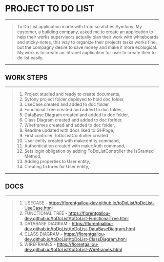 # PROJECT TO DO LIST
-----
> To Do List application made with from scratches Symfony. My customer, a building company, asked me to create an application to help their works supervisors actually plan their work with whiteboards and sticky-notes, this way to organize their projects tasks works fine, but the compagny desire to save money and make it more ecological. My work is to create an intranet application for user to create their to do list easily.
-----
## WORK STEPS
-----
> 1. Project studied and ready to create documents,
> 2. Syfony project folder deployed to hold doc folder,
> 3. UseCase created and added to doc folder,
> 4. Fonctional Tree created and added to doc folder,
> 5. DataBase Diagram created and added to doc folder,
> 6. Class Diagram created and added to doc forlder,
> 7. Wireframes created and added to doc folder,
> 8. Readme updated with docs liked to GHPage,
> 9. First controler ToDoListController created
> 10. User entity created with make:entity command,
> 11. Authentication created with make:Auth command,
> 12. Sets login obligation by adding ToDoListController the IsGranted Method,
> 13. Adding properties to User entity,
> 14. Creating fixtures for User entity,

-----
## DOCS
-----
> 1. USECASE - https://florentgallou-dev.github.io/toDoList/toDoList-UseCase.html
> 2. FUNCTIONAL TREE - https://florentgallou-dev.github.io/toDoList/toDoList-FunctionalTree.html
> 3. DATABASE DIAGRAM - https://florentgallou-dev.github.io/toDoList/toDoList-DataBaseDiagram.html
> 4. CLASS DIAGRAM - https://florentgallou-dev.github.io/toDoList/toDoList-ClassDiagram.html
> 5. WIREFRAMES - https://florentgallou-dev.github.io/toDoList/toDoList-Wireframes.html
-----